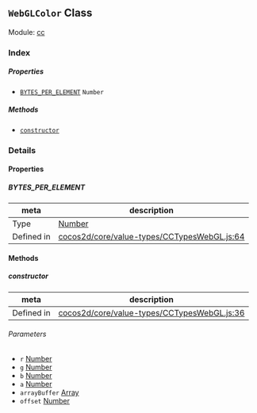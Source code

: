 ## `WebGLColor` Class



Module: [cc](../modules/cc.md)





### Index

##### Properties

  - [`BYTES_PER_ELEMENT`](#bytesperelement) `Number` 



##### Methods

  - [`constructor`](#constructor) 



### Details


#### Properties


##### BYTES_PER_ELEMENT

> 

| meta | description |
|------|-------------|
| Type | <a href="https://developer.mozilla.org/en/JavaScript/Reference/Global_Objects/Number" class="crosslink external" target="_blank">Number</a> |
| Defined in | [cocos2d/core/value-types/CCTypesWebGL.js:64](https://github.com/cocos-creator/engine/blob/dcd3357d61e518886ccbf8b2026bed4edc6c615d/cocos2d/core/value-types/CCTypesWebGL.js#L64) |






<!-- Method Block -->
#### Methods


##### constructor



| meta | description |
|------|-------------|
| Defined in | [cocos2d/core/value-types/CCTypesWebGL.js:36](https://github.com/cocos-creator/engine/blob/dcd3357d61e518886ccbf8b2026bed4edc6c615d/cocos2d/core/value-types/CCTypesWebGL.js#L36) |

###### Parameters
- `r` <a href="https://developer.mozilla.org/en/JavaScript/Reference/Global_Objects/Number" class="crosslink external" target="_blank">Number</a> 
- `g` <a href="https://developer.mozilla.org/en/JavaScript/Reference/Global_Objects/Number" class="crosslink external" target="_blank">Number</a> 
- `b` <a href="https://developer.mozilla.org/en/JavaScript/Reference/Global_Objects/Number" class="crosslink external" target="_blank">Number</a> 
- `a` <a href="https://developer.mozilla.org/en/JavaScript/Reference/Global_Objects/Number" class="crosslink external" target="_blank">Number</a> 
- `arrayBuffer` <a href="https://developer.mozilla.org/en/JavaScript/Reference/Global_Objects/Array" class="crosslink external" target="_blank">Array</a> 
- `offset` <a href="https://developer.mozilla.org/en/JavaScript/Reference/Global_Objects/Number" class="crosslink external" target="_blank">Number</a> 



